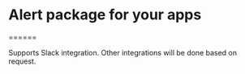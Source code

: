 # Alert package for your apps
======

Supports Slack integration.
Other integrations will be done based on request.